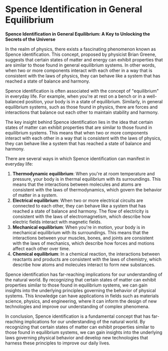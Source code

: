 # Spence Identification in General Equilibrium

**Spence Identification in General Equilibrium: A Key to Unlocking the Secrets of the Universe**

In the realm of physics, there exists a fascinating phenomenon known as Spence identification. This concept, proposed by physicist Brian Greene, suggests that certain states of matter and energy can exhibit properties that are similar to those found in general equilibrium systems. In other words, when two or more components interact with each other in a way that is consistent with the laws of physics, they can behave like a system that has reached a state of balance and harmony.

Spence identification is often associated with the concept of "equilibrium" in everyday life. For example, when you're at rest on a bench or in a well-balanced position, your body is in a state of equilibrium. Similarly, in general equilibrium systems, such as those found in physics, there are forces and interactions that balance out each other to maintain stability and harmony.

The key insight behind Spence identification lies in the idea that certain states of matter can exhibit properties that are similar to those found in equilibrium systems. This means that when two or more components interact with each other in a way that is consistent with the laws of physics, they can behave like a system that has reached a state of balance and harmony.

There are several ways in which Spence identification can manifest in everyday life:

1. **Thermodynamic equilibrium**: When you're at room temperature and pressure, your body is in thermal equilibrium with its surroundings. This means that the interactions between molecules and atoms are consistent with the laws of thermodynamics, which govern the behavior of matter in a system.
2. **Electrical equilibrium**: When two or more electrical circuits are connected to each other, they can behave like a system that has reached a state of balance and harmony. The flow of electricity is consistent with the laws of electromagnetism, which describe how electric fields interact with magnetic fields.
3. **Mechanical equilibrium**: When you're in motion, your body is in mechanical equilibrium with its surroundings. This means that the interactions between your muscles, bones, and joints are consistent with the laws of mechanics, which describe how forces and motions affect each other over time.
4. **Chemical equilibrium**: In a chemical reaction, the interactions between reactants and products are consistent with the laws of chemistry, which describe how atoms and molecules interact to form new substances.

Spence identification has far-reaching implications for our understanding of the natural world. By recognizing that certain states of matter can exhibit properties similar to those found in equilibrium systems, we can gain insights into the underlying principles governing the behavior of physical systems. This knowledge can have applications in fields such as materials science, physics, and engineering, where it can inform the design of new technologies and improve our understanding of complex phenomena.

In conclusion, Spence identification is a fundamental concept that has far-reaching implications for our understanding of the natural world. By recognizing that certain states of matter can exhibit properties similar to those found in equilibrium systems, we can gain insights into the underlying laws governing physical behavior and develop new technologies that harness these principles to improve our daily lives.
